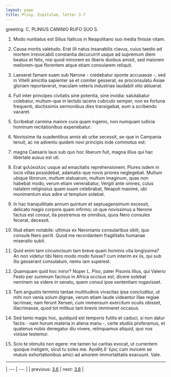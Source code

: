 ```yaml
---
layout: page
title: Pliny, Espitulae, letter 3.7
---
```


greeting. C. PLINIUS CANINIO RUFO SUO S.



1. Modo nuntiatus est Silius Italicus in Neapolitano suo inedia finisse vitam.



2. Causa mortis valetudo. Erat illi natus insanabilis clavus, cuius taedio ad mortem irrevocabili constantia decucurrit usque ad supremum diem beatus et felix, nisi quod minorem ex liberis duobus amisit, sed maiorem meliorem-que florentem atque etiam consularem reliquit.



3. Laeserat famam suam sub Nerone - credebatur sponte accusasse -, sed in Vitelli amicitia sapienter se et comiter gesserat, ex proconsulatu Asiae gloriam reportaverat, maculam veteris industriae laudabili otio abluerat.



4. Fuit inter principes civitatis sine potentia, sine invidia: salutabatur colebatur, multum-que in lectulo iacens cubiculo semper, non ex fortuna frequenti, doctissimis sermonibus dies transigebat, eum a scribendo vacaret.



5. Scribebat carmina maiore cura quam ingenio, non numquam iudicia hominum recitationibus experiebatur.



6. Novissime ita suadentibus annis ab urbe secessit, se-que in Campania tenuit, ac ne adventu quidem novi principis inde commotus est:



7. magna Caesaris laus sub quo hoc liberum fuit, magna illius qui hac libertate ausus est uti.



8. Erat φιλόκαλος usque ad emacitatis reprehensionem. Plures isdem in locis villas possidebat, adamatis-que novis priores neglegebat. Multum ubique librorum, multum statuarum, multum imaginum, quas non habebat modo, verum etiam venerabatur, Vergili ante omnes, cuius natalem religiosius quam suum celebrabat, Neapoli maxime, ubi monimentum eius adire ut templum solebat.



9. In hac tranquillitate annum quintum et septuagensimum excessit, delicato magis corpore quam infirmo; ut-que novissimus a Nerone factus est consul, ita postremus ex omnibus, quos Nero consules fecerat, decessit.



10. Illud etiam notabile: ultimus ex Neronianis consularibus obiit, quo consule Nero periit. Quod me recordantem fragilitatis humanae miseratio subit.



11. Quid enim tam circumcisum tam breve quam hominis vita longissima? An non videtur tibi Nero modo modo fuisse? cum interim ex iis, qui sub illo gesserant consulatum, nemo iam superest.



12. Quamquam quid hoc miror? Nuper L. Piso, pater Pisonis illius, qui Valerio Festo per summum facinus in Africa occisus est, dicere solebat neminem se videre in senatu, quem consul ipse sententiam rogavisset.



13. Tam angustis terminis tantae multitudinis vivacitas ipsa concluditur, ut mihi non venia solum dignae, verum etiam laude videantur illae regiae lacrimae; nam ferunt Xersen, cum immensum exercitum oculis obisset, illacrimasse, quod tot milibus tam brevis immineret occasus.



14. Sed tanto magis hoc, quidquid est temporis futilis et caduci, si non datur factis - nam horum materia in aliena manu -, certe studiis proferamus, et quatenus nobis denegatur diu vivere, relinquamus aliquid, quo nos vixisse testemur.



15. Scio te stimulis non egere: me tamen tui caritas evocat, ut currentem quoque instigem, sicut tu soles me. Ἀγαθὴ δ' ἔρις cum invicem se mutuis exhortationibus amici ad amorem immortalitatis exacuunt. Vale.



---

| --- | --- |
| previous: [3.6](../3.6/) | next: [3.8](../3.8/) |